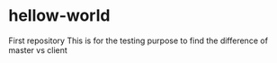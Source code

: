 # hellow-world
First repository
This is for the testing purpose to find the difference of master vs client
